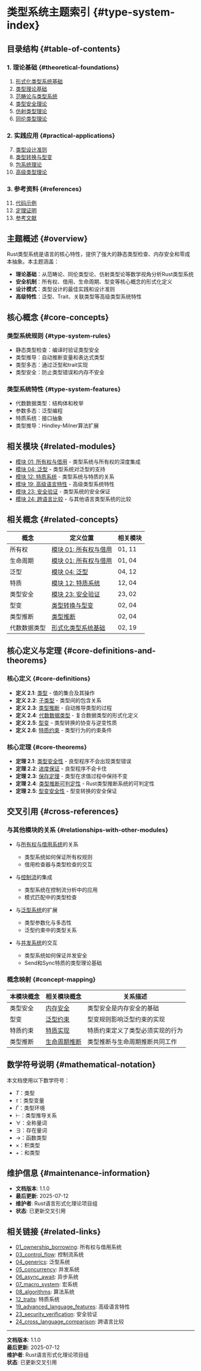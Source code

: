 # 类型系统主题索引 {#type-system-index}

## 目录结构 {#table-of-contents}

### 1. 理论基础 {#theoretical-foundations}

1. [形式化类型系统基础](01_formal_type_system.md)
2. [类型理论基础](02_type_theory.md)
3. [范畴论与类型系统](03_category_theory.md)
4. [类型安全理论](04_type_safety.md)
5. [仿射类型理论](05_affine_types.md)
6. [同伦类型理论](06_homotopy_types.md)

### 2. 实践应用 {#practical-applications}

7. [类型设计准则](07_type_design.md)
8. [类型转换与型变](08_type_conversion.md)
9. [包系统理论](09_package_system.md)
10. [高级类型理论](10_advanced_theory.md)

### 3. 参考资料 {#references}

11. [代码示例](05_examples.md)
12. [定理证明](06_theorems.md)
13. [参考文献](07_references.md)

## 主题概述 {#overview}

Rust类型系统是语言的核心特性，提供了强大的静态类型检查、内存安全和零成本抽象。本主题涵盖：

- **理论基础**：从范畴论、同伦类型论、仿射类型论等数学视角分析Rust类型系统
- **安全机制**：所有权、借用、生命周期、型变等核心概念的形式化定义
- **设计模式**：类型设计的最佳实践和设计准则
- **高级特性**：泛型、Trait、关联类型等高级类型系统特性

## 核心概念 {#core-concepts}

### 类型系统规则 {#type-system-rules}

- 静态类型检查：编译时验证类型安全
- 类型推导：自动推断变量和表达式类型
- 类型多态：通过泛型和trait实现
- 类型安全：防止类型错误和内存不安全

### 类型系统特性 {#type-system-features}

- 代数数据类型：结构体和枚举
- 参数多态：泛型编程
- 特质系统：接口抽象
- 类型推导：Hindley-Milner算法扩展

## 相关模块 {#related-modules}

- [模块 01: 所有权与借用](../01_ownership_borrowing/00_index.md) - 类型系统与所有权的深度集成
- [模块 04: 泛型](../04_generics/00_index.md) - 类型系统对泛型的支持
- [模块 12: 特质系统](../12_traits/00_index.md) - 类型系统与特质的关系
- [模块 19: 高级语言特性](../19_advanced_language_features/00_index.md) - 高级类型系统特性
- [模块 23: 安全验证](../23_security_verification/00_index.md) - 类型系统的安全保证
- [模块 24: 跨语言比较](../24_cross_language_comparison/00_index.md) - 与其他语言类型系统的比较

## 相关概念 {#related-concepts}

| 概念 | 定义位置 | 相关模块 |
|------|----------|----------|
| 所有权 | [模块 01: 所有权与借用](../01_ownership_borrowing/01_formal_ownership_system.md#所有权定义) | 01, 11 |
| 生命周期 | [模块 01: 所有权与借用](../01_ownership_borrowing/03_lifetime_system.md#生命周期定义) | 01, 04 |
| 泛型 | [模块 04: 泛型](../04_generics/01_formal_generics_system.md#泛型定义) | 04, 12 |
| 特质 | [模块 12: 特质系统](../12_traits/01_formal_trait_system.md#特质定义) | 12, 04 |
| 类型安全 | [模块 23: 安全验证](../23_security_verification/01_formal_security_model.md#类型安全性) | 23, 02 |
| 型变 | [类型转换与型变](08_type_conversion.md#型变定义) | 02, 04 |
| 类型推断 | [类型推断](02_type_inference.md#类型推断定义) | 02, 04 |
| 代数数据类型 | [形式化类型系统基础](01_formal_type_system.md#代数数据类型定义) | 02, 19 |

## 核心定义与定理 {#core-definitions-and-theorems}

### 核心定义 {#core-definitions}

- **定义 2.1**: [类型](01_formal_type_system.md#类型定义) - 值的集合及其操作
- **定义 2.2**: [子类型](08_type_conversion.md#子类型定义) - 类型间的包含关系
- **定义 2.3**: [类型推断](02_type_inference.md#类型推断定义) - 自动推导类型的过程
- **定义 2.4**: [代数数据类型](01_formal_type_system.md#代数数据类型定义) - 复合数据类型的形式化定义
- **定义 2.5**: [型变](08_type_conversion.md#型变定义) - 类型转换的协变与逆变性质
- **定义 2.6**: [特质约束](03_trait_system.md#特质约束定义) - 类型行为的约束条件

### 核心定理 {#core-theorems}

- **定理 2.1**: [类型安全性](04_type_safety.md#类型安全性定理) - 良型程序不会出现类型错误
- **定理 2.2**: [进度保证](04_type_safety.md#进度保证定理) - 良型程序不会卡住
- **定理 2.3**: [保存定理](04_type_safety.md#保存定理) - 类型在求值过程中保持不变
- **定理 2.4**: [类型推断可判定性](02_type_inference.md#类型推断可判定性定理) - Rust类型推断系统的可判定性
- **定理 2.5**: [型变安全性](08_type_conversion.md#型变安全性定理) - 型变转换的安全保证

## 交叉引用 {#cross-references}

### 与其他模块的关系 {#relationships-with-other-modules}

- 与[所有权与借用系统](../01_ownership_borrowing/00_index.md#ownership-borrowing-index)的关系
  - 类型系统如何保证所有权规则
  - 借用检查器与类型检查的交互
  
- 与[控制流](../03_control_flow/00_index.md#control-flow-index)的集成
  - 类型系统在控制流分析中的应用
  - 模式匹配中的类型检查
  
- 与[泛型系统](../04_generics/00_index.md#generics-index)的扩展
  - 类型参数化与多态性
  - 泛型约束中的类型关系
  
- 与[并发系统](../05_concurrency/00_index.md#concurrency-index)的交互
  - 类型系统如何保证并发安全
  - Send和Sync特质的类型理论基础

### 概念映射 {#concept-mapping}

| 本模块概念 | 相关模块概念 | 关系描述 |
|------------|--------------|----------|
| 类型安全 | [内存安全](../01_ownership_borrowing/01_formal_ownership_system.md#内存安全定义) | 类型安全是内存安全的基础 |
| 型变 | [泛型约束](../04_generics/01_formal_generics_system.md#泛型约束定义) | 型变规则影响泛型约束的实现 |
| 特质约束 | [特质实现](../12_traits/01_formal_trait_system.md#特质实现定义) | 特质约束定义了类型必须实现的行为 |
| 类型推断 | [生命周期推断](../01_ownership_borrowing/03_lifetime_system.md#生命周期推断定义) | 类型推断与生命周期推断共同工作 |

## 数学符号说明 {#mathematical-notation}

本文档使用以下数学符号：

- $T$：类型
- $\tau$：类型变量
- $\Gamma$：类型环境
- $\vdash$：类型推导关系
- $\forall$：全称量词
- $\exists$：存在量词
- $\rightarrow$：函数类型
- $\times$：积类型
- $+$：和类型

## 维护信息 {#maintenance-information}

- **文档版本**: 1.1.0
- **最后更新**: 2025-07-12
- **维护者**: Rust语言形式化理论项目组
- **状态**: 已更新交叉引用

## 相关链接 {#related-links}

- [01_ownership_borrowing](../01_ownership_borrowing/00_index.md): 所有权与借用系统
- [03_control_flow](../03_control_flow/00_index.md): 控制流系统
- [04_generics](../04_generics/00_index.md): 泛型系统
- [05_concurrency](../05_concurrency/00_index.md): 并发系统
- [06_async_await](../06_async_await/00_index.md): 异步系统
- [07_macro_system](../07_macro_system/00_index.md): 宏系统
- [08_algorithms](../08_algorithms/00_index.md): 算法系统
- [12_traits](../12_traits/00_index.md): 特质系统
- [19_advanced_language_features](../19_advanced_language_features/00_index.md): 高级语言特性
- [23_security_verification](../23_security_verification/00_index.md): 安全验证
- [24_cross_language_comparison](../24_cross_language_comparison/00_index.md): 跨语言比较

---

**文档版本**: 1.1.0  
**最后更新**: 2025-07-12  
**维护者**: Rust语言形式化理论项目组  
**状态**: 已更新交叉引用
